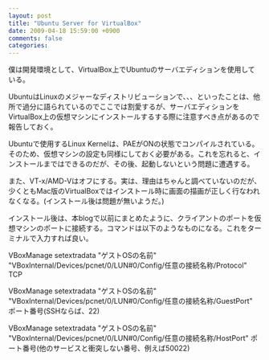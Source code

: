 ```yaml
---
layout: post
title: "Ubuntu Server for VirtualBox"
date: 2009-04-18 15:59:00 +0900
comments: false
categories: 
---
```



僕は開発環境として、VirtualBox上でUbuntuのサーバエディションを使用している。

UbuntuはLinuxのメジャーなディストリビューションで、、、といったことは、他所で過分に語られているのでここでは割愛するが、サーバエディションをVirtualBox上の仮想マシンにインストールするする際に注意すべき点があるので報告しておく。

Ubuntuで使用するLinux Kernelは、PAEがONの状態でコンパイルされている。そのため、仮想マシンの設定も同様にしておく必要がある。これを忘れると、インストールまではできるのだが、その後、起動しないという問題に遭遇する。

また、VT-x/AMD-Vはオフにする。実は、理由はちゃんと調べていないのだが、少くともMac版のVirtualBoxではインストール時に画面の描画が正しく行なわれなくなる。(インストール後は問題が無いようだ。)

インストール後は、本blogで以前にまとめたように、クライアントのポートを仮想マシンのポートに接続する。コマンドは以下のようなものになる。これをターミナルで入力すれば良い。

VBoxManage setextradata "ゲストOSの名前" "VBoxInternal/Devices/pcnet/0/LUN#0/Config/任意の接続名称/Protocol" TCP

VBoxManage setextradata "ゲストOSの名前" "VBoxInternal/Devices/pcnet/0/LUN#0/Config/任意の接続名称/GuestPort" ポート番号(SSHならば、22)

VBoxManage setextradata "ゲストOSの名前" "VBoxInternal/Devices/pcnet/0/LUN#0/Config/任意の接続名称/HostPort" ポート番号(他のサービスと衝突しない番号、例えば50022)

